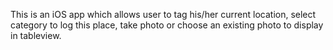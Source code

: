 This is an iOS app which allows user to tag his/her current location, select category to log this place, take photo or choose an existing photo to display in tableview. 

